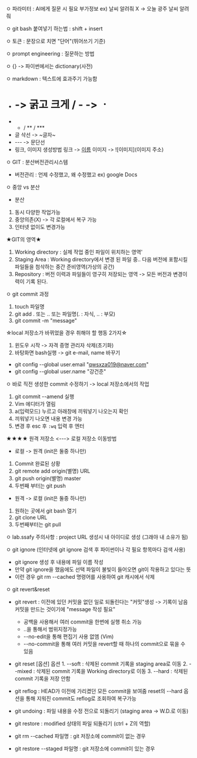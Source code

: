 ㅇ 파라미터 : AI에게 질문 시 필요 부가정보
  ex) 날씨 알려줘 X -> 오늘 광주 날씨 알려줘

ㅇ git bash 붙여넣기 하는법 : shift + insert

ㅇ 토큰 : 문장으로 치면 "단어"(뛰어쓰기 기준)

ㅇ prompt engineering : 질문하는 방법

ㅇ {} -> 파이썬에서는 dictionary(사전)

ㅇ markdown : 텍스트에 효과주기 가능함
- # -> 굵고 크게 / - -> ㆍ
- * / ** / ***
- 글 삭선 -> ~글자~
- --- -> 문단선
- 링크, 이미지 생성방법
링크 -> [이름](주소URL)
이미지 -> ![이미지](이미지 주소)

ㅇ GIT : 분산버전관리시스템
- 버전관리 : 언제 수정했고, 왜 수정했고 ex) google Docs

ㅇ 중앙 vs 분산
- 분산
1. 동시 다양한 작업가능
2. 중앙의존(X) -> 각 로컬에서 복구 가능
3. 인터넷 없이도 변경가능

★GIT의 영역★
1. Working directory : 실제 작업 중인 파일이 위치하는 영역'
2. Staging Area : Working directory에서 변경 된 파일 중.. 다음 버전에 포함시킬 파일들을 첨삭하는 중간 준비영역(가상의 공간)
3. Repository : 버전 이력과 파일들이 영구히 저장되는 영역 -> 모든 버전과 변경이력이 기록 된다.

ㅇ git commit 과정
1. touch 파일명
2. git add . 또는 .. 또는 파일명(. : 자식, .. : 부모)
3. git commit -m "message"

☆local 저장소가 바뀌었을 경우 취해야 할 행동 2가지☆
1. 윈도우 시작 -> 자격 증명 관리자 삭제(초기화)
2. 바탕화면 bash실행 -> git e-mail, name 바꾸기
- git config --global user.email "qwsxza019@naver.com"
- git config --global user.name "강건준"

ㅇ 바로 직전 생성한 commit 수정하기 -> local 저장소에서의 작업
1. git commit --amend 실행
2. Vim 에디터가 열림
3. a(입력모드) 누르고 아래창에 끼워넣기 나오는지 확인
4. 끼워넣기 나오면 내용 변경 가능
5. 변경 후 esc 후 `:wq` 입력 후 엔터

★★★★ 원격 저장소 <---> 로컬 저장소 이동방법

- 로컬 -> 원격 (init은 둘중 하나만)
1. Commit 완료된 상황
2. git remote add origin(별명) URL
3. git push origin(별명) master
4. 두번째 부터는 git push

- 원격 -> 로컬 (init은 둘중 하나만)
1. 원하는 곳에서 git bash 열기
2. git clone URL
3. 두번째부터는 git pull

ㅇ lab.ssafy 주의사항 : project URL 생성시 내 아이디로 생성 (그래야 내 소유가 됨)

ㅇ git ignore (인터넷에 git ignore 검색 후 파이썬이나 각 필요 항목마다 검색 사용)
- git ignore 생성 후 내용에 파일 이름 작성
- 만약 git ignore을 했음에도 선택 파일이 불빛이 들어오면 git이 작용하고 있다는 뜻
- 이런 경우 git rm --cached 명령어를 사용하여 git 캐시에서 삭제

ㅇ git revert&reset

- git revert <commit id>
  : 이전에 있던 커밋을 없던 일로 되돌린다는 "커밋"생성 -> 기록이 남음
    커밋을 만드는 것이기에 "message 작성 필요"
    - 공백을 사용해서 여러 commit을 한번에 실행 취소 가능
    - ..을 통해서 범위지정가능
    - --no-edit을 통해 편집기 사용 없엠 (Vim)
    - --no-commit을 통해 여러 커밋을 revert할 때 하나의 commit으로 묶을 수 있음


- git reset [옵션]
옵션 1. --soft : 삭제된 commit 기록을 staging area로 이동
    2. --mixed : 삭제된 commit 기록을 Working directory로 이동
    3. --hard : 삭제된 commit 기록을 저장 안함

- git reflog : HEAD가 이전에 가리켰던 모든 commit을 보여줌
              reset의 --hard 옵션을 통해 지워진 commit도 reflog로 조회하여 복구가능

- git undoing : 파일 내용을 수정 전으로 되돌리기
                (staging area -> W.D.로 이동)

- git restore : modified 상태의 파일 되돌리기
                (ctrl + Z의 역할)

- git rm --cached 파일명 : git 저장소에 commit이 없는 경우

- git restore --staged 파일명 : git 저장소에 commit이 있는 경우